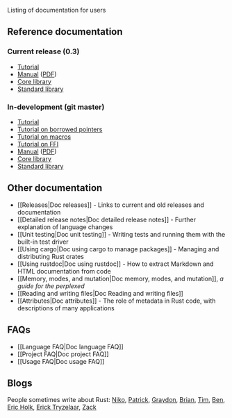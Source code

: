 Listing of documentation for users

## Reference documentation

### Current release (0.3)

* [Tutorial](http://doc.rust-lang.org/doc/0.3/tutorial.html)
* [Manual](http://doc.rust-lang.org/doc/0.3/rust.html) ([PDF](http://doc.rust-lang.org/doc/0.3/rust.pdf))
* [Core library](http://doc.rust-lang.org/doc/0.3/core/index.html)
* [Standard library](http://doc.rust-lang.org/doc/0.3/std/index.html)

### In-development (git master)

* [Tutorial](http://doc.rust-lang.org/doc/tutorial.html)
* [Tutorial on borrowed pointers](http://doc.rust-lang.org/doc/tutorial-borrowed-ptr.html)
* [Tutorial on macros](http://doc.rust-lang.org/doc/tutorial-macros.html)
* [Tutorial on FFI](http://doc.rust-lang.org/doc/tutorial-ffi.html)
* [Manual](http://doc.rust-lang.org/doc/rust.html) ([PDF](http://doc.rust-lang.org/doc/rust.pdf))
* [Core library](http://doc.rust-lang.org/doc/core/index.html)
* [Standard library](http://doc.rust-lang.org/doc/std/index.html)

## Other documentation

* [[Releases|Doc releases]] - Links to current and old releases and documentation
* [[Detailed release notes|Doc detailed release notes]] - Further explanation of language changes
* [[Unit testing|Doc unit testing]] - Writing tests and running them with the built-in test driver
* [[Using cargo|Doc using cargo to manage packages]] - Managing and distributing Rust crates
* [[Using rustdoc|Doc using rustdoc]] - How to extract Markdown and HTML documentation from code
* [[Memory, modes, and mutation|Doc memory, modes, and mutation]], _a guide for the perplexed_
* [[Reading and writing files|Doc Reading and writing files]]
* [[Attributes|Doc attributes]] - The role of metadata in Rust code, with descriptions of many applications

## FAQs

* [[Language FAQ|Doc language FAQ]]
* [[Project FAQ|Doc project FAQ]]
* [[Usage FAQ|Doc usage FAQ]]

## Blogs

People sometimes write about Rust: [Niko], [Patrick], [Graydon], [Brian], [Tim], [Ben], [Eric Holk], [Erick Tryzelaar], [Zack]

[Ben]: http://winningraceconditions.blogspot.com/
[Brian]: http://brson.github.com/
[Eric Holk]: http://theincredibleholk.wordpress.com/
[Erick Tryzelaar]: http://erickt.github.com/
[Graydon]: https://blog.mozilla.org/graydon/
[Niko]: http://smallcultfollowing.com/babysteps/
[Patrick]: http://pcwalton.github.com/
[Tim]: http://tim.dreamwidth.org/
[Zack]: http://blog.z0w0.me/
